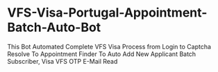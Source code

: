 # VFS-Visa-Portugal-Appointment-Batch-Auto-Bot
This Bot Automated Complete VFS Visa Process from Login to Captcha Resolve To Appointment Finder To Auto Add New Applicant Batch Subscriber, Visa VFS OTP E-Mail Read 

